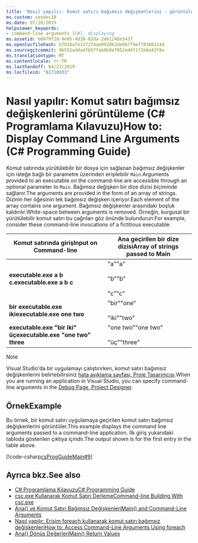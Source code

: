 ```yaml
---
title: 'Nasıl yapılır: Komut satırı bağımsız değişkenlerini - görüntüleme C# Programlama Kılavuzu'
ms.custom: seodec18
ms.date: 07/20/2015
helpviewer_keywords:
- command-line arguments [C#], displaying
ms.assetid: b8479f2d-9e05-4d38-82da-2e61246e5437
ms.openlocfilehash: b7018afa1272f4ae092863de6b7f9ef783001244
ms.sourcegitcommit: 9b552addadfb57fab0b9e7852ed4f1f1b8a42f8e
ms.translationtype: MT
ms.contentlocale: tr-TR
ms.lasthandoff: 04/23/2019
ms.locfileid: "61710933"
---
```

# <a name="how-to-display-command-line-arguments-c-programming-guide"></a><span data-ttu-id="03614-102">Nasıl yapılır: Komut satırı bağımsız değişkenlerini görüntüleme (C# Programlama Kılavuzu)</span><span class="sxs-lookup"><span data-stu-id="03614-102">How to: Display Command Line Arguments (C# Programming Guide)</span></span>
<span data-ttu-id="03614-103">Komut satırında yürütülebilir bir dosya için sağlanan bağımsız değişkenler için isteğe bağlı bir parametre üzerinden erişilebilir `Main`.</span><span class="sxs-lookup"><span data-stu-id="03614-103">Arguments provided to an executable on the command-line are accessible through an optional parameter to `Main`.</span></span> <span data-ttu-id="03614-104">Bağımsız değişken bir dize dizisi biçiminde sağlanır.</span><span class="sxs-lookup"><span data-stu-id="03614-104">The arguments are provided in the form of an array of strings.</span></span> <span data-ttu-id="03614-105">Dizinin her öğesinin tek bağımsız değişken içeriyor.</span><span class="sxs-lookup"><span data-stu-id="03614-105">Each element of the array contains one argument.</span></span> <span data-ttu-id="03614-106">Bağımsız değişkenler arasındaki boşluk kaldırılır.</span><span class="sxs-lookup"><span data-stu-id="03614-106">White-space between arguments is removed.</span></span> <span data-ttu-id="03614-107">Örneğin, kurgusal bir yürütülebilir komut satırı bu çağrıları göz önünde bulundurun:</span><span class="sxs-lookup"><span data-stu-id="03614-107">For example, consider these command-line invocations of a fictitious executable:</span></span>  
  
|<span data-ttu-id="03614-108">Komut satırında giriş</span><span class="sxs-lookup"><span data-stu-id="03614-108">Input on Command-line</span></span>|<span data-ttu-id="03614-109">Ana geçirilen bir dize dizisi</span><span class="sxs-lookup"><span data-stu-id="03614-109">Array of strings passed to Main</span></span>|  
|----------------------------|-------------------------------------|  
|<span data-ttu-id="03614-110">**executable.exe a b c.**</span><span class="sxs-lookup"><span data-stu-id="03614-110">**executable.exe a b c**</span></span>|<span data-ttu-id="03614-111">"a"</span><span class="sxs-lookup"><span data-stu-id="03614-111">"a"</span></span><br /><br /> <span data-ttu-id="03614-112">"b"</span><span class="sxs-lookup"><span data-stu-id="03614-112">"b"</span></span><br /><br /> <span data-ttu-id="03614-113">"c"</span><span class="sxs-lookup"><span data-stu-id="03614-113">"c"</span></span>|  
|<span data-ttu-id="03614-114">**bir executable.exe iki**</span><span class="sxs-lookup"><span data-stu-id="03614-114">**executable.exe one two**</span></span>|<span data-ttu-id="03614-115">"bir"</span><span class="sxs-lookup"><span data-stu-id="03614-115">"one"</span></span><br /><br /> <span data-ttu-id="03614-116">"iki"</span><span class="sxs-lookup"><span data-stu-id="03614-116">"two"</span></span>|  
|<span data-ttu-id="03614-117">**executable.exe "bir iki" üç**</span><span class="sxs-lookup"><span data-stu-id="03614-117">**executable.exe "one two" three**</span></span>|<span data-ttu-id="03614-118">"one two"</span><span class="sxs-lookup"><span data-stu-id="03614-118">"one two"</span></span><br /><br /> <span data-ttu-id="03614-119">"üç"</span><span class="sxs-lookup"><span data-stu-id="03614-119">"three"</span></span>|  
  
> [!NOTE]
>  <span data-ttu-id="03614-120">Visual Studio'da bir uygulamayı çalıştırırken, komut satırı bağımsız değişkenlerini belirtebilirsiniz [hata ayıklama sayfası, Proje Tasarımcısı](/visualstudio/ide/reference/debug-page-project-designer).</span><span class="sxs-lookup"><span data-stu-id="03614-120">When you are running an application in Visual Studio, you can specify command-line arguments in the [Debug Page, Project Designer](/visualstudio/ide/reference/debug-page-project-designer).</span></span>  
  
## <a name="example"></a><span data-ttu-id="03614-121">Örnek</span><span class="sxs-lookup"><span data-stu-id="03614-121">Example</span></span>  
 <span data-ttu-id="03614-122">Bu örnek, bir komut satırı uygulamaya geçirilen komut satırı bağımsız değişkenlerini görüntüler.</span><span class="sxs-lookup"><span data-stu-id="03614-122">This example displays the command line arguments passed to a command-line application.</span></span> <span data-ttu-id="03614-123">İlk giriş yukarıdaki tabloda gösterilen çıktıya içindir.</span><span class="sxs-lookup"><span data-stu-id="03614-123">The output shown is for the first entry in the table above.</span></span>  
  
 [!code-csharp[csProgGuideMain#9](~/samples/snippets/csharp/VS_Snippets_VBCSharp/csProgGuideMain/CS/Class1.cs#9)]  
  
## <a name="see-also"></a><span data-ttu-id="03614-124">Ayrıca bkz.</span><span class="sxs-lookup"><span data-stu-id="03614-124">See also</span></span>

- [<span data-ttu-id="03614-125">C# Programlama Kılavuzu</span><span class="sxs-lookup"><span data-stu-id="03614-125">C# Programming Guide</span></span>](../../../csharp/programming-guide/index.md)
- [<span data-ttu-id="03614-126">csc.exe Kullanarak Komut Satırı Derleme</span><span class="sxs-lookup"><span data-stu-id="03614-126">Command-line Building With csc.exe</span></span>](../../../csharp/language-reference/compiler-options/command-line-building-with-csc-exe.md)
- [<span data-ttu-id="03614-127">Ana() ve Komut Satırı Bağımsız Değişkenleri</span><span class="sxs-lookup"><span data-stu-id="03614-127">Main() and Command-Line Arguments</span></span>](../../../csharp/programming-guide/main-and-command-args/index.md)
- [<span data-ttu-id="03614-128">Nasıl yapılır: Erişim foreach kullanarak komut satırı bağımsız değişkenleri</span><span class="sxs-lookup"><span data-stu-id="03614-128">How to: Access Command-Line Arguments Using foreach</span></span>](../../../csharp/programming-guide/main-and-command-args/how-to-access-command-line-arguments-using-foreach.md)
- [<span data-ttu-id="03614-129">Ana() Dönüş Değerleri</span><span class="sxs-lookup"><span data-stu-id="03614-129">Main() Return Values</span></span>](../../../csharp/programming-guide/main-and-command-args/main-return-values.md)
